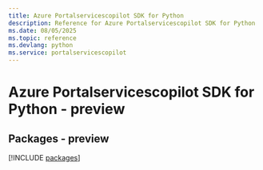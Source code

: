 ```yaml
---
title: Azure Portalservicescopilot SDK for Python
description: Reference for Azure Portalservicescopilot SDK for Python
ms.date: 08/05/2025
ms.topic: reference
ms.devlang: python
ms.service: portalservicescopilot
---
```

# Azure Portalservicescopilot SDK for Python - preview
## Packages - preview
[!INCLUDE [packages](portalservicescopilot-index.md)]